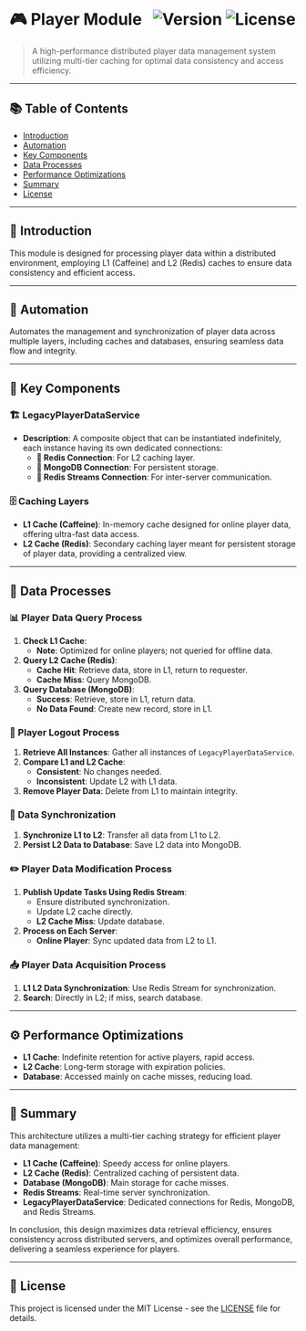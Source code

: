 # 🎮 Player Module &nbsp; ![Version](https://img.shields.io/badge/version-1.0-blue) ![License](https://img.shields.io/badge/license-MIT-green)

> A high-performance distributed player data management system utilizing multi-tier caching for optimal data consistency and access efficiency.

---

## 📚 Table of Contents

- [Introduction](#introduction)
- [Automation](#automation)
- [Key Components](#key-components)
- [Data Processes](#data-processes)
- [Performance Optimizations](#performance-optimizations)
- [Summary](#summary)
- [License](#license)

---

## 📝 Introduction

This module is designed for processing player data within a distributed environment, employing L1 (Caffeine) and L2 (Redis) caches to ensure data consistency and efficient access.

---

## 🤖 Automation

Automates the management and synchronization of player data across multiple layers, including caches and databases, ensuring seamless data flow and integrity.

---

## 🔑 Key Components

### 🏗️ LegacyPlayerDataService

- **Description**: A composite object that can be instantiated indefinitely, each instance having its own dedicated connections:
  - **🔗 Redis Connection**: For L2 caching layer.
  - **💾 MongoDB Connection**: For persistent storage.
  - **🔄 Redis Streams Connection**: For inter-server communication.

### 🗄️ Caching Layers

- **L1 Cache (Caffeine)**: In-memory cache designed for online player data, offering ultra-fast data access.
- **L2 Cache (Redis)**: Secondary caching layer meant for persistent storage of player data, providing a centralized view.

---

## 🔄 Data Processes

### 📊 Player Data Query Process

1. **Check L1 Cache**:
   - **Note**: Optimized for online players; not queried for offline data.
2. **Query L2 Cache (Redis)**:
   - **Cache Hit**: Retrieve data, store in L1, return to requester.
   - **Cache Miss**: Query MongoDB.
3. **Query Database (MongoDB)**:
   - **Success**: Retrieve, store in L1, return data.
   - **No Data Found**: Create new record, store in L1.

### 🚪 Player Logout Process

1. **Retrieve All Instances**: Gather all instances of `LegacyPlayerDataService`.
2. **Compare L1 and L2 Cache**:
   - **Consistent**: No changes needed.
   - **Inconsistent**: Update L2 with L1 data.
3. **Remove Player Data**: Delete from L1 to maintain integrity.

### 🔄 Data Synchronization

1. **Synchronize L1 to L2**: Transfer all data from L1 to L2.
2. **Persist L2 Data to Database**: Save L2 data into MongoDB.

### ✏️ Player Data Modification Process

1. **Publish Update Tasks Using Redis Stream**:
   - Ensure distributed synchronization.
   - Update L2 cache directly.
   - **L2 Cache Miss**: Update database.
2. **Process on Each Server**:
   - **Online Player**: Sync updated data from L2 to L1.

### 📥 Player Data Acquisition Process

1. **L1 L2 Data Synchronization**: Use Redis Stream for synchronization.
2. **Search**: Directly in L2; if miss, search database.

---

## ⚙️ Performance Optimizations

- **L1 Cache**: Indefinite retention for active players, rapid access.
- **L2 Cache**: Long-term storage with expiration policies.
- **Database**: Accessed mainly on cache misses, reducing load.

---

## 📜 Summary

This architecture utilizes a multi-tier caching strategy for efficient player data management:
- **L1 Cache (Caffeine)**: Speedy access for online players.
- **L2 Cache (Redis)**: Centralized caching of persistent data.
- **Database (MongoDB)**: Main storage for cache misses.
- **Redis Streams**: Real-time server synchronization.
- **LegacyPlayerDataService**: Dedicated connections for Redis, MongoDB, and Redis Streams.

In conclusion, this design maximizes data retrieval efficiency, ensures consistency across distributed servers, and optimizes overall performance, delivering a seamless experience for players.

---

## 📄 License

This project is licensed under the MIT License - see the [LICENSE](LICENSE) file for details.



